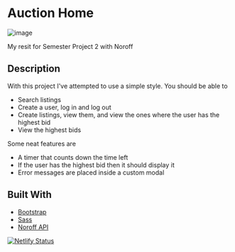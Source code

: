 # Auction Home

![image](https://user-images.githubusercontent.com/52622303/164316813-4b12d99f-aeb7-4069-85cf-e72b3a50ac99.png)

My resit for Semester Project 2 with Noroff

## Description

With this project I've attempted to use a simple style. You should be able to

- Search listings
- Create a user, log in and log out
- Create listings, view them, and view the ones where the user has the highest bid
- View the highest bids

Some neat features are

- A timer that counts down the time left
- If the user has the highest bid then it should display it
- Error messages are placed inside a custom modal

## Built With

- [Bootstrap](https://getbootstrap.com)
- [Sass](https://sass-lang.com/)
- [Noroff API](https://docs.noroff.dev/)


[![Netlify Status](https://api.netlify.com/api/v1/badges/e635accd-ab39-4d8d-9bfe-768ff66f0d8e/deploy-status)](https://app.netlify.com/sites/auctionhome/deploys)